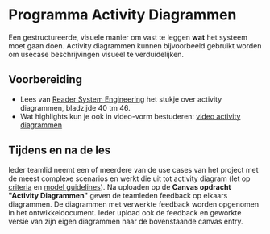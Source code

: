 # Programma Activity Diagrammen

Een gestructureerde, visuele manier om vast te leggen **wat** het systeem moet gaan doen. Activity diagrammen kunnen bijvoorbeeld gebruikt worden om usecase beschrijvingen visueel te verduidelijken.

## Voorbereiding

- Lees van [Reader System Engineering](../../onderwijsmateriaal/readers/reader-system-engineering.pdf) het stukje over activity diagrammen, bladzijde 40 tm 46.
- Wat highlights kun je ook in video-vorm bestuderen: [video activity diagrammen](https://www.youtube.com/watch?v=Gptyg-YtdXw)

## Tijdens en na de les
Ieder teamlid neemt een of meerdere van de use cases van het project met de meest complexe scenarios en werkt die uit tot activity diagram (let op [criteria](../../leerdoelen/portfolio-items/activity-diagram.md) en [model guidelines](../../software/modelleren/inlever-guideline-for-models.md)). Na uploaden op de **Canvas opdracht "Activity Diagrammen"** geven de teamleden feedback op elkaars diagrammen. De diagrammen met verwerkte feedback worden opgenomen in het ontwikkeldocument. Ieder upload ook de feedback en geworkte versie van zijn eigen diagrammen naar de bovenstaande canvas entry.
